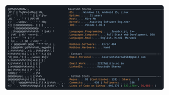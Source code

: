 <a href="https://github.com/Kaustubh22327/Kaustubh22327">
  <picture>
    <source media="(prefers-color-scheme: dark)" srcset="https://raw.githubusercontent.com/Kaustubh22327/Kaustubh22327/775d3921ea6bea542452a3fb01744969e5a2804d/light_mode.svg">
    <img alt="Andrew Grant's GitHub Profile READ" src="https://raw.githubusercontent.com/Kaustubh22327/Kaustubh22327/775d3921ea6bea542452a3fb01744969e5a2804d/light_mode.svg">
  </picture>
</a>
